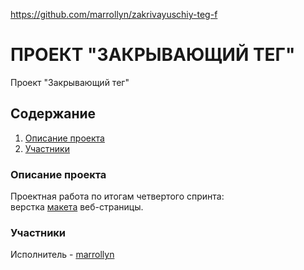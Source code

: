 https://github.com/marrollyn/zakrivayuschiy-teg-f

# ПРОЕКТ "ЗАКРЫВАЮЩИЙ ТЕГ"
Проект "Закрывающий тег"
## Содержание
1. [Описание проекта](#Описание_проекта)
2. [Участники](#Участники)

### Описание проекта<a name="Описание_проекта"></a>
Проектная работа по итогам четвертого спринта:  
верстка [макета](https://www.figma.com/file/JQhPLs2COLIeZtAtlsBS34/%238-%3C%2Fзакрывающий-тег%3E?type=design&node-id=0%3A1&mode=design&t=Dt54qPgrYsCKizM1-1) веб-страницы.

### Участники<a name="Участники"></a>
Исполнитель - [marrollyn](https://github.com/marrollyn/)

